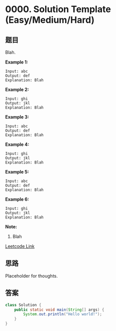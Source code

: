 # 0000. Solution Template (Easy/Medium/Hard)

## 题目

Blah.

**Example 1:**
```
Input: abc
Output: def
Explanation: Blah
```

**Example 2:**
```
Input: ghi
Output: jkl
Explanation: Blah
```

**Example 3:**
```
Input: abc
Output: def
Explanation: Blah
```

**Example 4:**
```
Input: ghi
Output: jkl
Explanation: Blah
```

**Example 5:**
```
Input: abc
Output: def
Explanation: Blah
```

**Example 6:**
```
Input: ghi
Output: jkl
Explanation: Blah
```

**Note:**
1. Blah

[Leetcode Link](https://leetcode.com/)

## 思路

Placeholder for thoughts.

## 答案
```Java
class Solution {
    public static void main(String[] args) {
        System.out.println("Hello world!");
    }
}
```
